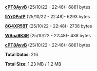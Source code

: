[**cPT8AyvB**](/data/cPT8AyvB.txt) (25/10/22 - 22:48)- 6861 bytes

[**5YrDPnfP**](/data/5YrDPnfP.txt) (25/10/22 - 22:48)- 6293 bytes

[**8G4XR5BT**](/data/8G4XR5BT.txt) (25/10/22 - 22:48)- 2738 bytes

[**WBna9KSR**](/data/WBna9KSR.txt) (25/10/22 - 22:48)- 438 bytes

[**cPT8AyvB**](/data/cPT8AyvB.txt) (25/10/22 - 22:48)- 6861 bytes

**Total Datas**: 216

**Total Size**: 1.23 MB / 1.2 MB